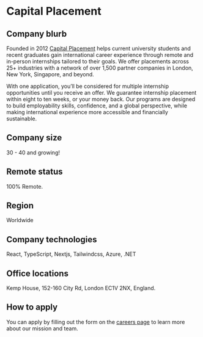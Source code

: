 # Capital Placement

## Company blurb

Founded in 2012 [Capital Placement](https://capital-placement.com/) helps current university students and recent graduates gain international career experience through remote and in-person internships tailored to their goals. We offer placements across 25+ industries with a network of over 1,500 partner companies in London, New York, Singapore, and beyond.

With one application, you’ll be considered for multiple internship opportunities until you receive an offer. We guarantee internship placement within eight to ten weeks, or your money back. Our programs are designed to build employability skills, confidence, and a global perspective, while making international experience more accessible and financially sustainable.

## Company size
30 - 40 and growing!

## Remote status

100% Remote.

## Region

Worldwide

## Company technologies

React, TypeScript, Nextjs, Tailwindcss, Azure, .NET

## Office locations

Kemp House, 152-160 City Rd, London EC1V 2NX, England.

## How to apply

You can apply by filling out the form on the [careers page](https://capital-placement.com/careers) to learn more about our mission and team.
